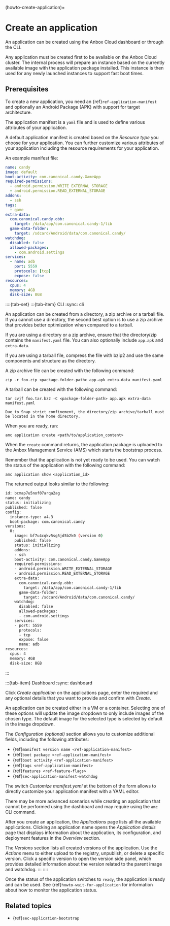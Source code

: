 (howto-create-application)=
# Create an application

An application can be created using the Anbox Cloud dashboard or through the CLI.

Any application must be created first to be available on the Anbox Cloud cluster. The internal process will prepare an instance based on the currently available image with the application package installed. This instance is then used for any newly launched instances to support fast boot times.

## Prerequisites

To create a new application, you need an {ref}`ref-application-manifest` and optionally an Android Package (APK) with support for target architecture.

The application manifest is a `yaml` file and is used to define various attributes of your application.

A default application manifest is created based on the *Resource type* you choose for your application. You can further customize various attributes of your application including the resource requirements for your application.

An example manifest file:

```yaml
name: candy
image: default
boot-activity: com.canonical.candy.GameApp
required-permissions:
  - android.permission.WRITE_EXTERNAL_STORAGE
  - android.permission.READ_EXTERNAL_STORAGE
addons:
  - ssh
tags:
  - game
extra-data:
  com.canonical.candy.obb:
    target: /data/app/com.canonical.candy-1/lib
  game-data-folder:
    target: /sdcard/Android/data/com.canonical.candy/
watchdog:
  disabled: false
  allowed-packages:
    - com.android.settings
services:
  - name: adb
    port: 5559
    protocols: [tcp]
    expose: false
resources:
  cpus: 4
  memory: 4GB
  disk-size: 8GB
```

::::{tab-set}
:::{tab-item} CLI
:sync: cli

An application can be created from a directory, a zip archive or a tarball file. If you cannot use a directory, the second best option is to use a zip archive that provides better optimization when compared to a tarball.

If you are using a directory or a zip archive, ensure that the directory/zip contains the `manifest.yaml` file. You can also optionally include `app.apk` and `extra-data`.

If you are using a tarball file, compress the file with bzip2 and use the same components and structure as the directory.

A zip archive file can be created with the following command:

    zip -r foo.zip <package-folder-path> app.apk extra-data manifest.yaml

A tarball can be created with the following command:

    tar cvjf foo.tar.bz2 -C <package-folder-path> app.apk extra-data manifest.yaml

```{note}
Due to Snap strict confinement, the directory/zip archive/tarball must be located in the home directory.
```

When you are ready, run:

    amc application create <path/to/application_content>

When the `create` command returns, the application package is uploaded to the Anbox Management Service (AMS) which starts the bootstrap process.

Remember that the application is not yet ready to be used. You can watch the status of the application with the following command:

    amc application show <application_id>

The returned output looks similar to the following:

```bash
id: bcmap7u5nof07arqa2ag
name: candy
status: initializing
published: false
config:
  instance-type: a4.3
  boot-package: com.canonical.candy
versions:
  0:
    image: bf7u4cqkv5sg5jd5b2k0 (version 0)
    published: false
    status: initializing
    addons:
    - ssh
    boot-activity: com.canonical.candy.GameApp
    required-permissions:
    - android.permission.WRITE_EXTERNAL_STORAGE
    - android.permission.READ_EXTERNAL_STORAGE
    extra-data:
      com.canonical.candy.obb:
        target: /data/app/com.canonical.candy-1/lib
      game-data-folder:
        target: /sdcard/Android/data/com.canonical.candy/
    watchdog:
      disabled: false
      allowed-packages:
      - com.android.settings
    services:
    - port: 5559
      protocols:
      - tcp
      expose: false
      name: adb
resources:
  cpus: 4
  memory: 4GB
  disk-size: 8GB
```

:::

:::{tab-item} Dashboard
:sync: dashboard

Click *Create application* on the applications page, enter the required and any optional details that you want to provide and confirm with *Create*.

An application can be created either in a VM or a container. Selecting one of these options will update the image dropdown to only include images of the chosen type. The default image for the selected type is selected by default in the image dropdown.

The *Configuration (optional)* section allows you to customize additional fields, including the following attributes:
* {ref}`manifest version name <ref-application-manifest>`
* {ref}`boot package <ref-application-manifest>`
* {ref}`boot activity <ref-application-manifest>`
* {ref}`tags <ref-application-manifest>`
* {ref}`features <ref-feature-flags>` 
* {ref}`sec-application-manifest-watchdog`

The switch *Customize manifest.yaml* at the bottom of the form allows to directly customize your application manifest with a YAML editor.

There may be more advanced scenarios while creating an application that cannot be performed using the dashboard and may require using the `amc` CLI command.

After you create an application, the *Applications* page lists all the available applications. Clicking an application name opens the *Application details* page that displays information about the application, its configuration, and deployment features in the *Overview* section.

The *Versions* section lists all created versions of the application. Use the *Actions* menu to either upload to the registry, unpublish, or delete a specific version. Click a specific version to open the version side panel, which provides detailed information about the version related to the parent image and watchdog.
:::
::::

Once the status of the application switches to `ready`, the application is ready and can be used. See {ref}`howto-wait-for-application` for information about how to monitor the application status.

## Related topics

* {ref}`sec-application-bootstrap`
